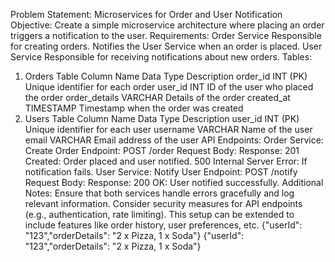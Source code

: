 Problem Statement: Microservices for Order and User Notification
Objective: Create a simple microservice architecture where placing an order triggers a notification to the user.
Requirements:
Order Service
Responsible for creating orders.
Notifies the User Service when an order is placed.
User Service
Responsible for receiving notifications about new orders.
Tables:
1. Orders Table
Column Name	Data Type	Description
order_id	INT (PK)	Unique identifier for each order
user_id	INT	ID of the user who placed the order
order_details	VARCHAR	Details of the order
created_at	TIMESTAMP	Timestamp when the order was created
2. Users Table
Column Name	Data Type	Description
user_id	INT (PK)	Unique identifier for each user
username	VARCHAR	Name of the user
email	VARCHAR	Email address of the user
API Endpoints:
Order Service:
Create Order
Endpoint: POST /order
Request Body:
Response:
201 Created: Order placed and user notified.
500 Internal Server Error: If notification fails.
User Service:
Notify User
Endpoint: POST /notify
Request Body:
Response:
200 OK: User notified successfully.
Additional Notes:
Ensure that both services handle errors gracefully and log relevant information.
Consider security measures for API endpoints (e.g., authentication, rate limiting).
This setup can be extended to include features like order history, user preferences, etc.
{"userId": "123","orderDetails": "2 x Pizza, 1 x Soda"}
{"userId": "123","orderDetails": "2 x Pizza, 1 x Soda"}